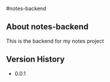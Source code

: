 #notes-backend
## About notes-backend
This is the backend for my notes project
## Version History
* 0.0.1
